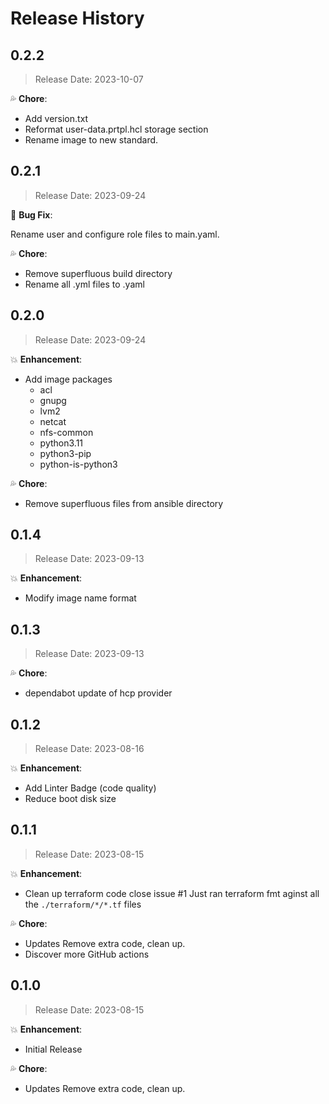 # Release History

## 0.2.2

> Release Date: 2023-10-07

:sweat_drops: **Chore**:

- Add version.txt
- Reformat user-data.prtpl.hcl storage section
- Rename image to new standard.

## 0.2.1

> Release Date: 2023-09-24

:bug: **Bug Fix**:

Rename user and configure role files to main.yaml.

:sweat_drops: **Chore**:

- Remove superfluous build directory
- Rename all .yml files to .yaml

## 0.2.0

> Release Date: 2023-09-24

:boom: **Enhancement**:

- Add image packages
  - acl
  - gnupg
  - lvm2
  - netcat
  - nfs-common
  - python3.11
  - python3-pip
  - python-is-python3

:sweat_drops: **Chore**:

- Remove superfluous files from ansible directory

## 0.1.4

> Release Date: 2023-09-13

:boom: **Enhancement**:

- Modify image name format

## 0.1.3

> Release Date: 2023-09-13

:sweat_drops: **Chore**:

- dependabot update of hcp provider

## 0.1.2

> Release Date: 2023-08-16

:boom: **Enhancement**:

- Add Linter Badge (code quality)
- Reduce boot disk size

## 0.1.1

> Release Date: 2023-08-15

:boom: **Enhancement**:

- Clean up terraform code close issue #1
Just ran terraform fmt aginst all the `./terraform/*/*.tf` files

:sweat_drops: **Chore**:

- Updates Remove extra code, clean up.
- Discover more GitHub actions

## 0.1.0

> Release Date: 2023-08-15

:boom: **Enhancement**:

- Initial Release

:sweat_drops: **Chore**:

- Updates Remove extra code, clean up.

